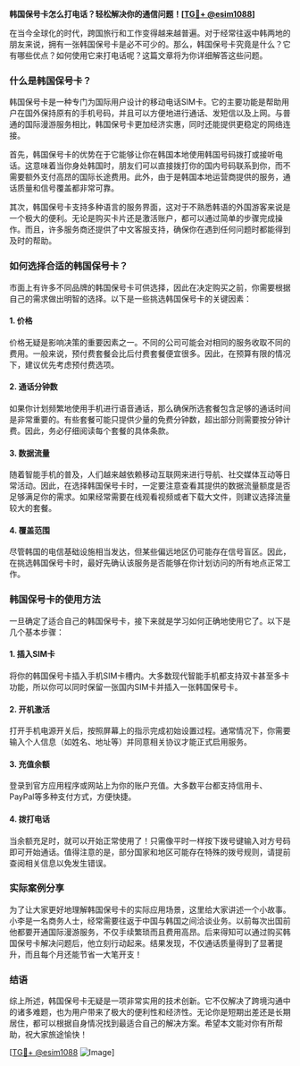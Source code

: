 **韩国保号卡怎么打电话？轻松解决你的通信问题！[[TG💪+ @esim1088](https://t.me/s/esim1088)]**

在当今全球化的时代，跨国旅行和工作变得越来越普遍。对于经常往返中韩两地的朋友来说，拥有一张韩国保号卡是必不可少的。那么，韩国保号卡究竟是什么？它有哪些优点？如何使用它来打电话呢？这篇文章将为你详细解答这些问题。

### 什么是韩国保号卡？

韩国保号卡是一种专门为国际用户设计的移动电话SIM卡。它的主要功能是帮助用户在国外保持原有的手机号码，并且可以方便地进行通话、发短信以及上网。与普通的国际漫游服务相比，韩国保号卡更加经济实惠，同时还能提供更稳定的网络连接。

首先，韩国保号卡的优势在于它能够让你在韩国本地使用韩国号码拨打或接听电话。这意味着当你身处韩国时，朋友们可以直接拨打你的国内号码联系到你，而不需要额外支付高昂的国际长途费用。此外，由于是韩国本地运营商提供的服务，通话质量和信号覆盖都非常可靠。

其次，韩国保号卡支持多种语言的服务界面，这对于不熟悉韩语的外国游客来说是一个极大的便利。无论是购买卡片还是激活账户，都可以通过简单的步骤完成操作。而且，许多服务商还提供了中文客服支持，确保你在遇到任何问题时都能得到及时的帮助。

### 如何选择合适的韩国保号卡？

市面上有许多不同品牌的韩国保号卡可供选择，因此在决定购买之前，你需要根据自己的需求做出明智的选择。以下是一些挑选韩国保号卡的关键因素：

#### 1. **价格**
价格无疑是影响决策的重要因素之一。不同的公司可能会对相同的服务收取不同的费用。一般来说，预付费套餐会比后付费套餐便宜很多。因此，在预算有限的情况下，建议优先考虑预付费选项。

#### 2. **通话分钟数**
如果你计划频繁地使用手机进行语音通话，那么确保所选套餐包含足够的通话时间是非常重要的。有些套餐可能只提供少量的免费分钟数，超出部分则需要按分钟计费。因此，务必仔细阅读每个套餐的具体条款。

#### 3. **数据流量**
随着智能手机的普及，人们越来越依赖移动互联网来进行导航、社交媒体互动等日常活动。因此，在选择韩国保号卡时，一定要注意查看其提供的数据流量额度是否足够满足你的需求。如果经常需要在线观看视频或者下载大文件，则建议选择流量较大的套餐。

#### 4. **覆盖范围**
尽管韩国的电信基础设施相当发达，但某些偏远地区仍可能存在信号盲区。因此，在挑选韩国保号卡时，最好先确认该服务是否能够在你计划访问的所有地点正常工作。

### 韩国保号卡的使用方法

一旦确定了适合自己的韩国保号卡，接下来就是学习如何正确地使用它了。以下是几个基本步骤：

#### 1. **插入SIM卡**
将你的韩国保号卡插入手机SIM卡槽内。大多数现代智能手机都支持双卡甚至多卡功能，所以你可以同时保留一张国内SIM卡并插入一张韩国保号卡。

#### 2. **开机激活**
打开手机电源开关后，按照屏幕上的指示完成初始设置过程。通常情况下，你需要输入个人信息（如姓名、地址等）并同意相关协议才能正式启用服务。

#### 3. **充值余额**
登录到官方应用程序或网站上为你的账户充值。大多数平台都支持信用卡、PayPal等多种支付方式，方便快捷。

#### 4. **拨打电话**
当余额充足时，就可以开始正常使用了！只需像平时一样按下拨号键输入对方号码即可开始通话。值得注意的是，部分国家和地区可能存在特殊的拨号规则，请提前查阅相关信息以免发生错误。

### 实际案例分享

为了让大家更好地理解韩国保号卡的实际应用场景，这里给大家讲述一个小故事。小李是一名商务人士，经常需要往返于中国与韩国之间洽谈业务。以前每次出国前他都要开通国际漫游服务，不仅手续繁琐而且费用高昂。后来得知可以通过购买韩国保号卡解决问题后，他立刻行动起来。结果发现，不仅通话质量得到了显著提升，而且每个月还能节省一大笔开支！

### 结语

综上所述，韩国保号卡无疑是一项非常实用的技术创新。它不仅解决了跨境沟通中的诸多难题，也为用户带来了极大的便利性和经济性。无论你是短期出差还是长期居住，都可以根据自身情况找到最适合自己的解决方案。希望本文能对你有所帮助，祝大家旅途愉快！

[[TG💪+ @esim1088](https://t.me/s/esim1088) ![Image](https://i.postimg.cc/4NQfJmqS/Snipaste-2025-05-13-00-14-12.png)]